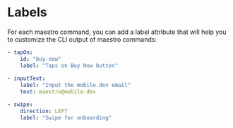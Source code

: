 # Labels

For each maestro command, you can add a label attribute that will help you to customize the CLI output of maestro commands:

```yaml
- tapOn:
    id: "buy-now"
    label: "Taps on Buy Now button"
    
- inputText:
    label: "Input the mobile.dev email"
    text: maestro@mobile.dev

- swipe:
    direction: LEFT
    label: "Swipe for onboarding"
```



